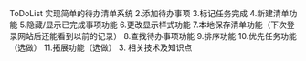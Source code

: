 ToDoList
实现简单的待办清单系统
2.添加待办事项 
3.标记任务完成 
4.新建清单功能 
5.隐藏/显示已完成事项功能 
6.更改显示样式功能 
7.本地保存清单功能（下次登录网站后还能看到以前的记录） 
8.查找待办事项功能 
9.排序功能 
10.优先任务功能（选做） 
11.拓展功能（选做）
3.	相关技术及知识点
